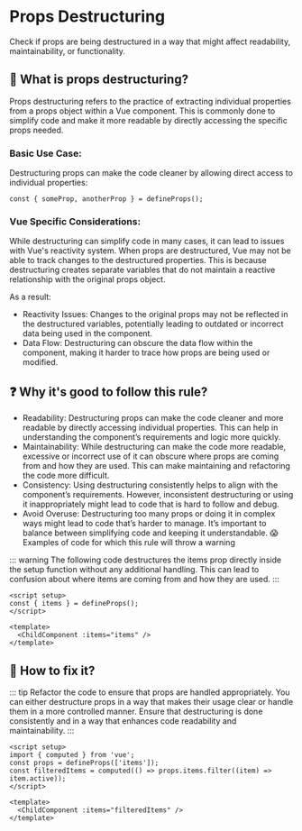 # Props Destructuring

Check if props are being destructured in a way that might affect readability, maintainability, or functionality.

## 📖 What is props destructuring?

Props destructuring refers to the practice of extracting individual properties from a props object within a Vue component. This is commonly done to simplify code and make it more readable by directly accessing the specific props needed.

### Basic Use Case:

Destructuring props can make the code cleaner by allowing direct access to individual properties:

```
const { someProp, anotherProp } = defineProps();

```

### Vue Specific Considerations:

While destructuring can simplify code in many cases, it can lead to issues with Vue's reactivity system. When props are destructured, Vue may not be able to track changes to the destructured properties. This is because destructuring creates separate variables that do not maintain a reactive relationship with the original props object.

As a result:

- Reactivity Issues: Changes to the original props may not be reflected in the destructured variables, potentially leading to outdated or incorrect data being used in the component.
- Data Flow: Destructuring can obscure the data flow within the component, making it harder to trace how props are being used or modified.

## ❓ Why it's good to follow this rule?

- Readability: Destructuring props can make the code cleaner and more readable by directly accessing individual properties. This can help in understanding the component’s requirements and logic more quickly.
- Maintainability: While destructuring can make the code more readable, excessive or incorrect use of it can obscure where props are coming from and how they are used. This can make maintaining and refactoring the code more difficult.
- Consistency: Using destructuring consistently helps to align with the component’s requirements. However, inconsistent destructuring or using it inappropriately might lead to code that is hard to follow and debug.
- Avoid Overuse: Destructuring too many props or doing it in complex ways might lead to code that’s harder to manage. It’s important to balance between simplifying code and keeping it understandable.
  😱 Examples of code for which this rule will throw a warning

::: warning
The following code destructures the items prop directly inside the setup function without any additional handling. This can lead to confusion about where items are coming from and how they are used.
:::

```vue
<script setup>
const { items } = defineProps();
</script>

<template>
  <ChildComponent :items="items" />
</template>
```

## 🤩 How to fix it?

::: tip Refactor the code to ensure that props are handled appropriately. You can either destructure props in a way that makes their usage clear or handle them in a more controlled manner. Ensure that destructuring is
done consistently and in a way that enhances code readability and maintainability.
:::

```vue
<script setup>
import { computed } from 'vue';
const props = defineProps(['items']);
const filteredItems = computed(() => props.items.filter((item) => item.active));
</script>

<template>
  <ChildComponent :items="filteredItems" />
</template>
```
